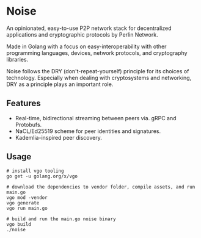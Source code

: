 # Noise

An opinionated, easy-to-use P2P network stack for decentralized applications and cryptographic protocols by Perlin Network.

Made in Golang with a focus on easy-interoperability with other programming languages, devices, network protocols, and cryptography libraries.

Noise follows the DRY (don't-repeat-yourself) principle for its choices of technology. Especially when dealing with cryptosystems and networking, DRY as a principle plays an important role.

## Features

- Real-time, bidirectional streaming between peers via. gRPC and Protobufs.
- NaCL/Ed25519 scheme for peer identities and signatures.
- Kademlia-inspired peer discovery.

## Usage

```
# install vgo tooling
go get -u golang.org/x/vgo

# download the dependencies to vendor folder, compile assets, and run main.go
vgo mod -vendor
vgo generate
vgo run main.go

# build and run the main.go noise binary
vgo build
./noise
```
